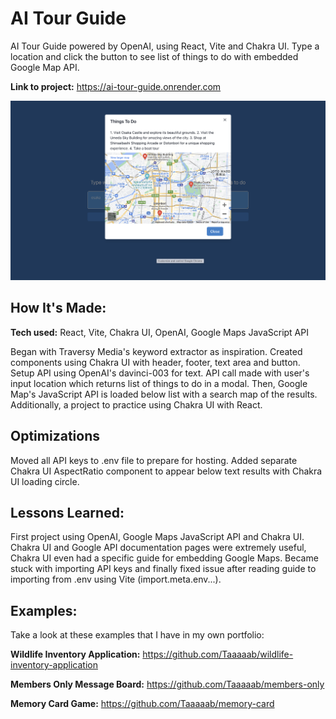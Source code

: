 # AI Tour Guide

AI Tour Guide powered by OpenAI, using React, Vite and Chakra UI. Type a location and click the button to see list of things to do with embedded Google Map API.

**Link to project:** https://ai-tour-guide.onrender.com

![alt tag](https://github.com/Taaaaab/ai-tour-guide/blob/main/src/assets/Screenshot.png)

## How It's Made:

**Tech used:** React, Vite, Chakra UI, OpenAI, Google Maps JavaScript API

Began with Traversy Media's keyword extractor as inspiration. Created components using Chakra UI with header, footer, text area and button. Setup API using OpenAI's davinci-003 for text. API call made with user's input location which returns list of things to do in a modal. Then, Google Map's JavaScript API is loaded below list with a search map of the results. Additionally, a project to practice using Chakra UI with React.

## Optimizations

Moved all API keys to .env file to prepare for hosting. Added separate Chakra UI AspectRatio component to appear below text results with Chakra UI loading circle.

## Lessons Learned:

First project using OpenAI, Google Maps JavaScript API and Chakra UI. Chakra UI and Google API documentation pages were extremely useful, Chakra UI even had a specific guide for embedding Google Maps. Became stuck with importing API keys and finally fixed issue after reading guide to importing from .env using Vite (import.meta.env...).

## Examples:

Take a look at these examples that I have in my own portfolio:

**Wildlife Inventory Application:** https://github.com/Taaaaab/wildlife-inventory-application

**Members Only Message Board:** https://github.com/Taaaaab/members-only

**Memory Card Game:** https://github.com/Taaaaab/memory-card
